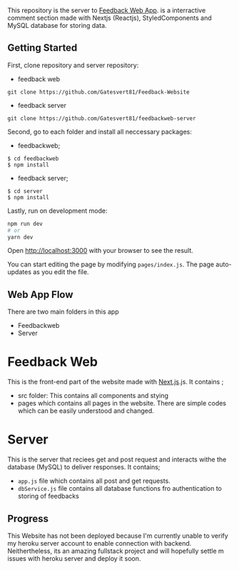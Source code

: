 This repository is the server to [Feedback Web App](https://github.com/Gatesvert81/Feedback-Website). is a interractive comment section made with Nextjs (Reactjs), StyledComponents and MySQL database for storing data.

## Getting Started

First, clone repository and server repository:
- feedback web
```
git clone https://github.com/Gatesvert81/Feedback-Website
```

- feedback server
```
git clone https://github.com/Gatesvert81/feedbackweb-server
```


Second, go to each folder and install all neccessary packages:
- feedbackweb;
```
$ cd feedbackweb
$ npm install
```
- feedback server;
```
$ cd server
$ npm install
```

Lastly, run on development mode:

```bash
npm run dev
# or
yarn dev
```

Open [http://localhost:3000](http://localhost:3000) with your browser to see the result.

You can start editing the page by modifying `pages/index.js`. The page auto-updates as you edit the file.


## Web App Flow
There are two main folders in this app
- Feedbackweb
- Server

# Feedback Web
This is the front-end part of the website made with [Next.js](https://nextjs.org/docs).js. It contains ;
- src folder: This contains all components and stying
- pages which contains all pages in the website. There are simple codes which can be easily understood and changed.

# Server
This is the server that reciees get and post request and interacts withe the database (MySQL) to deliver responses. It contains;
- `app.js` file which contains all post and get requests.
- `dbService.js` file contains all database functions fro authentication to storing of feedbacks

## Progress
This Website has not been deployed because I'm currently unable to verify my heroku server account to enable connection with backend. Neithertheless, its an amazing fullstack project and will hopefully settle m issues with heroku server and deploy it soon.




